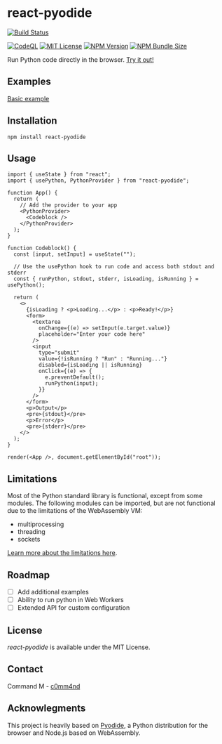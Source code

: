 # react-pyodide

[![Build Status](https://img.shields.io/github/workflow/status/c0mm4nd/react-pyodide/Tests?style=flat-square&label=Tests)](https://github.com/c0mm4nd/react-pyodide/actions?query=workflow%3ATests+branch%3Amain)

[![CodeQL](https://img.shields.io/github/workflow/status/c0mm4nd/react-pyodide/CodeQL?style=flat-square&label=CodeQL)](https://github.com/c0mm4nd/react-pyodide/actions?query=workflow%3ACodeQL+branch%3Amain)
[![MIT License](https://img.shields.io/npm/l/react-pyodide?style=flat-square)](https://github.com/c0mm4nd/react-pyodide/blob/main/LICENSE.md)
[![NPM Version](https://img.shields.io/npm/v/react-pyodide?style=flat-square)](https://www.npmjs.com/package/react-pyodide)
[![NPM Bundle Size](https://img.shields.io/bundlephobia/min/react-pyodide?style=flat-square)](https://bundlephobia.com/package/react-pyodide)

Run Python code directly in the browser. [Try it out!](https://react-pyodide.c0mm4nd.com/)

## Examples

[Basic example](https://react-pyodide.c0mm4nd.com/)

## Installation

```
npm install react-pyodide
```

## Usage

```tsx
import { useState } from "react";
import { usePython, PythonProvider } from "react-pyodide";

function App() {
  return (
    // Add the provider to your app
    <PythonProvider>
      <Codeblock />
    </PythonProvider>
  );
}

function Codeblock() {
  const [input, setInput] = useState("");

  // Use the usePython hook to run code and access both stdout and stderr
  const { runPython, stdout, stderr, isLoading, isRunning } = usePython();

  return (
    <>
      {isLoading ? <p>Loading...</p> : <p>Ready!</p>}
      <form>
        <textarea
          onChange={(e) => setInput(e.target.value)}
          placeholder="Enter your code here"
        />
        <input
          type="submit"
          value={!isRunning ? "Run" : "Running..."}
          disabled={isLoading || isRunning}
          onClick={(e) => {
            e.preventDefault();
            runPython(input);
          }}
        />
      </form>
      <p>Output</p>
      <pre>{stdout}</pre>
      <p>Error</p>
      <pre>{stderr}</pre>
    </>
  );
}

render(<App />, document.getElementById("root"));
```

## Limitations

Most of the Python standard library is functional, except from some modules. The following modules can be imported, but are not functional due to the limitations of the WebAssembly VM:

- multiprocessing
- threading
- sockets

[Learn more about the limitations here](https://pyodide.org/en/stable/usage/wasm-constraints.html).

## Roadmap

- [ ] Add additional examples
- [ ] Ability to run python in Web Workers
- [ ] Extended API for custom configuration

## License

_react-pyodide_ is available under the MIT License.

## Contact

Command M - [c0mm4nd](https://github.com/c0mm4nd)

## Acknowlegments

This project is heavily based on [Pyodide](https://pyodide.org/), a Python distribution for the browser and Node.js based on WebAssembly.
